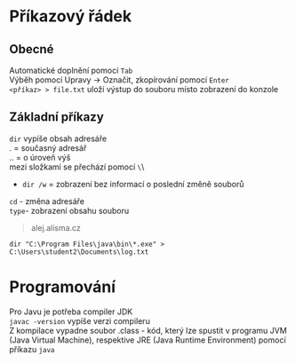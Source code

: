 ﻿
# Příkazový řádek

## Obecné

Automatické doplnění pomocí `Tab`\
Výběh pomocí Upravy -> Označit, zkopírování pomocí `Enter`\
`<příkaz> > file.txt` uloží výstup do souboru místo zobrazení do konzole

## Základní příkazy

`dir` vypíše obsah adresáře\
. = současný adresář\
.. = o úroveň výš\
mezi složkami se přechází pomocí `\`\
- `dir /w` = zobrazení bez informací o poslední změně souborů

`cd` - změna adresáře\
`type`- zobrazení obsahu souboru

> alej.alisma.cz
```
dir "C:\Program Files\java\bin\*.exe" > C:\Users\student2\Documents\log.txt
```

# Programování
Pro Javu je potřeba compiler JDK\
`javac -version` vypíše verzi compileru\
Z kompilace vypadne soubor .class - kód, který lze spustit v programu JVM (Java Virtual Machine), respektive JRE (Java Runtime Environment) pomocí příkazu `java`
